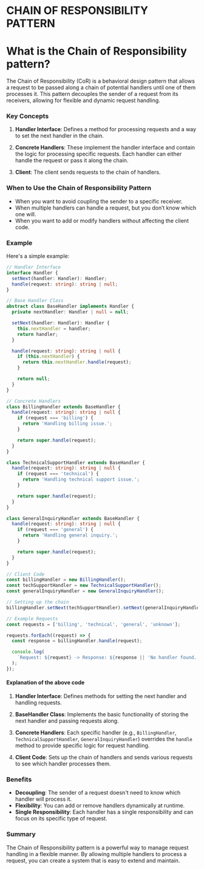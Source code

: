 # CHAIN OF RESPONSIBILITY PATTERN

# What is the Chain of Responsibility pattern?

The Chain of Responsibility (CoR) is a behavioral design pattern that allows a request to be passed along a chain of potential handlers until one of them processes it. This pattern decouples the sender of a request from its receivers, allowing for flexible and dynamic request handling.

### Key Concepts

1. **Handler Interface**: Defines a method for processing requests and a way to set the next handler in the chain.

2. **Concrete Handlers**: These implement the handler interface and contain the logic for processing specific requests. Each handler can either handle the request or pass it along the chain.

3. **Client**: The client sends requests to the chain of handlers.

### When to Use the Chain of Responsibility Pattern

- When you want to avoid coupling the sender to a specific receiver.
- When multiple handlers can handle a request, but you don’t know which one will.
- When you want to add or modify handlers without affecting the client code.

### Example

Here's a simple example:

```typescript
// Handler Interface
interface Handler {
  setNext(handler: Handler): Handler;
  handle(request: string): string | null;
}

// Base Handler Class
abstract class BaseHandler implements Handler {
  private nextHandler: Handler | null = null;

  setNext(handler: Handler): Handler {
    this.nextHandler = handler;
    return handler;
  }

  handle(request: string): string | null {
    if (this.nextHandler) {
      return this.nextHandler.handle(request);
    }

    return null;
  }
}

// Concrete Handlers
class BillingHandler extends BaseHandler {
  handle(request: string): string | null {
    if (request === 'billing') {
      return 'Handling billing issue.';
    }

    return super.handle(request);
  }
}

class TechnicalSupportHandler extends BaseHandler {
  handle(request: string): string | null {
    if (request === 'technical') {
      return 'Handling technical support issue.';
    }

    return super.handle(request);
  }
}

class GeneralInquiryHandler extends BaseHandler {
  handle(request: string): string | null {
    if (request === 'general') {
      return 'Handling general inquiry.';
    }

    return super.handle(request);
  }
}

// Client Code
const billingHandler = new BillingHandler();
const techSupportHandler = new TechnicalSupportHandler();
const generalInquiryHandler = new GeneralInquiryHandler();

// Setting up the chain
billingHandler.setNext(techSupportHandler).setNext(generalInquiryHandler);

// Example Requests
const requests = ['billing', 'technical', 'general', 'unknown'];

requests.forEach((request) => {
  const response = billingHandler.handle(request);

  console.log(
    `Request: ${request} -> Response: ${response || 'No handler found.'}`,
  );
});
```

#### Explanation of the above code

1. **Handler Interface**: Defines methods for setting the next handler and handling requests.

2. **BaseHandler Class**: Implements the basic functionality of storing the next handler and passing requests along.

3. **Concrete Handlers**: Each specific handler (e.g., `BillingHandler`, `TechnicalSupportHandler`, `GeneralInquiryHandler`) overrides the `handle` method to provide specific logic for request handling.

4. **Client Code**: Sets up the chain of handlers and sends various requests to see which handler processes them.

### Benefits

- **Decoupling**: The sender of a request doesn't need to know which handler will process it.
- **Flexibility**: You can add or remove handlers dynamically at runtime.
- **Single Responsibility**: Each handler has a single responsibility and can focus on its specific type of request.

### Summary

The Chain of Responsibility pattern is a powerful way to manage request handling in a flexible manner. By allowing multiple handlers to process a request, you can create a system that is easy to extend and maintain.
